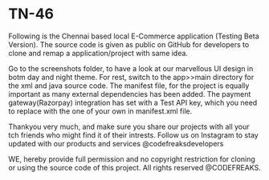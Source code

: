 # TN-46
Following is the Chennai based local E-Commerce application (Testing Beta Version). The source code is given as public on GitHub for developers to clone and remap a application/project with same idea. 

Go to the screenshots folder, to have a look at our marvellous UI design in botm day and night theme.
For rest, switch to the app>>main directory for the xml and java source code.
The manifest file, for the project is equally important as many external dependencies has been added.
The payment gateway(Razorpay) integration has set with a Test API key, which you need to replace with the one of your own in manifest.xml file.

Thankyou very much, and make sure you share our projects with all your tch friends who might find it of their intrests.
Follow us on Instagram to stay updated with our products and services
@codefreaksdevelopers


WE, hereby provide full permission and no copyright restriction for cloning or using the source code of this project.
All rights reserved @CODEFREAKS.
